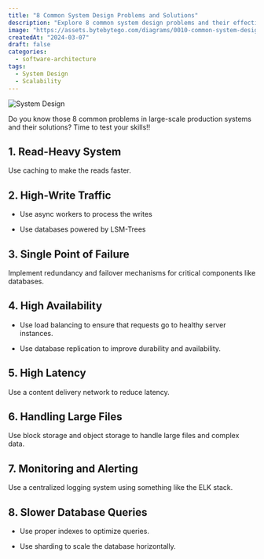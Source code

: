 ```yaml
---
title: "8 Common System Design Problems and Solutions"
description: "Explore 8 common system design problems and their effective solutions."
image: "https://assets.bytebytego.com/diagrams/0010-common-system-design-problems-and-solutions.png"
createdAt: "2024-03-07"
draft: false
categories:
  - software-architecture
tags:
  - System Design
  - Scalability
---
```


![System Design](https://assets.bytebytego.com/diagrams/0010-common-system-design-problems-and-solutions.png)

Do you know those 8 common problems in large-scale production systems and their solutions? Time to test your skills!!

## 1. Read-Heavy System

Use caching to make the reads faster.

## 2. High-Write Traffic

*   Use async workers to process the writes

*   Use databases powered by LSM-Trees

## 3. Single Point of Failure

Implement redundancy and failover mechanisms for critical components like databases.

## 4. High Availability

*   Use load balancing to ensure that requests go to healthy server instances.

*   Use database replication to improve durability and availability.

## 5. High Latency

Use a content delivery network to reduce latency.

## 6. Handling Large Files

Use block storage and object storage to handle large files and complex data.

## 7. Monitoring and Alerting

Use a centralized logging system using something like the ELK stack.

## 8. Slower Database Queries

*   Use proper indexes to optimize queries.

*   Use sharding to scale the database horizontally.
